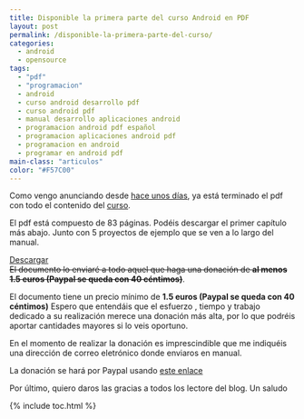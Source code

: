 ```yaml
---
title: Disponible la primera parte del curso Android en PDF
layout: post
permalink: /disponible-la-primera-parte-del-curso/
categories:
  - android
  - opensource
tags:
  - "pdf"
  - "programacion"
  - android
  - curso android desarrollo pdf
  - curso android pdf
  - manual desarrollo aplicaciones android
  - programacion android pdf español
  - programacion aplicaciones android pdf
  - programacion en android
  - programar en android pdf
main-class: "articulos"
color: "#F57C00"
---
```


Como vengo anunciando desde <a target="_blank" href="/terminada-la-primera-parte-del-manual">hace unos días</a>, ya está terminado el pdf con todo el contenido del <a target="_blank" href="https://elbauldelprogramador.com/curso-programacion-android/">curso</a>.

El pdf está compuesto de 83 páginas. Podéis descargar el primer capítulo más abajo. Junto con 5 proyectos de ejemplo que se ven a lo largo del manual.

<div class="button-post">
<a href="/assets/pdfs/ProgramacionAndroidSample1.pdf" target="_blank">Descargar</a>
</div>
<del datetime="2014-02-08T09:06:51+00:00">El documento lo enviaré a todo aquel que haga una donación de <b>al menos 1.5 euros (Paypal se queda con 40 céntimos)</b></del>.

El documento tiene un precio mínimo de **1.5 euros (Paypal se queda con 40 céntimos)** Espero que entendáis que el esfuerzo , tiempo y trabajo dedicado a su realización merece una donación más alta, por lo que podréis aportar cantidades mayores si lo veis oportuno.

En el momento de realizar la donación es imprescindible que me indiquéis una dirección de correo eletrónico donde enviaros en manual.

La donación se hará por Paypal usando [este enlace](https://www.paypal.me/elbaul)

  <p>
    Por último, quiero daros las gracias a todos los lectore del blog. Un saludo
  </p>

{% include toc.html %}
